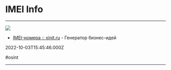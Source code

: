 # IMEI Info

---

![](https://rdl.ink/render/https%3A%2F%2Fxinit.ru%2Fimei)

- [IMEI-номера :: xinit.ru](https://xinit.ru/imei) - Генератор бизнес-идей

2022-10-03T15:45:46.000Z

#osint

---

